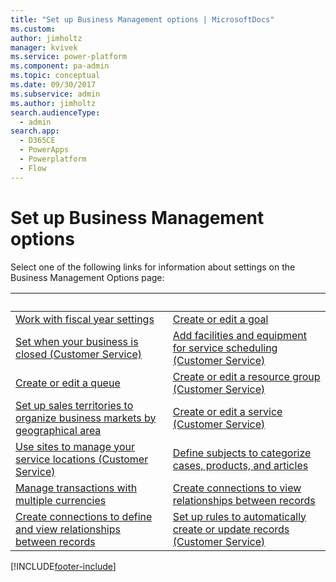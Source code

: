 ```yaml
---
title: "Set up Business Management options | MicrosoftDocs"
ms.custom: 
author: jimholtz
manager: kvivek
ms.service: power-platform
ms.component: pa-admin
ms.topic: conceptual
ms.date: 09/30/2017
ms.subservice: admin
ms.author: jimholtz
search.audienceType: 
  - admin
search.app:
  - D365CE
  - PowerApps
  - Powerplatform
  - Flow
---
```

# Set up Business Management options
<!-- This is a topic linked from Help and is not in the TOC. -->

Select one of the following links for information about settings on the Business Management Options page:  
  
| &nbsp; | &nbsp; |  
|-|-|  
|[Work with fiscal year settings](../admin/work-fiscal-year-settings.md)|[Create or edit a goal](/dynamics365/sales-enterprise/create-edit-goal-sales)|  
|[Set when your business is closed (Customer Service)](/dynamics365/field-service/set-when-business-closed)|[Add facilities and equipment for service scheduling (Customer Service)](/dynamics365/field-service/add-facilities-equipment-service-scheduling)|  
|[Create or edit a queue](/dynamics365/customer-service/set-up-queues-manage-activities-cases)|[Create or edit a resource group (Customer Service)](/dynamics365/field-service/create-edit-resource-group)|  
|[Set up sales territories to organize business markets by geographical area](../admin/set-up-sales-territories-organize-business-markets-geographical-area.md)|[Create or edit a service (Customer Service)](/dynamics365/field-service/create-edit-service)|  
|[Use sites to manage your service locations (Customer Service)](/dynamics365/field-service/use-sites-manage-service-locations)|[Define subjects to categorize cases, products, and articles](../admin/define-subjects-categorize-cases-products-articles.md)|  
|[Manage transactions with multiple currencies](../admin/manage-transactions-with-multiple-currencies.md)|[Create connections to view relationships between records](/dynamics365/customerengagement/on-premises/basics/create-connections-view-relationships-between-records)|  
|[Create connections to define and view relationships between records](/dynamics365/customerengagement/on-premises/basics/create-connections-view-relationships-between-records)|[Set up rules to automatically create or update records (Customer Service)](/dynamics365/customer-service/set-up-rules-to-automatically-create-or-update-records)|


[!INCLUDE[footer-include](../includes/footer-banner.md)]